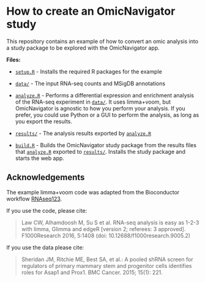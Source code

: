 # How to create an OmicNavigator study

This repository contains an example of how to convert an omic analysis into a
study package to be explored with the OmicNavigator app.

**Files:**

* [`setup.R`](./setup.R) - Installs the required R packages for the example

* [`data/`](./data/) - The input RNA-seq counts and MSigDB annotations

* [`analyze.R`](./analyze.R) - Performs a differential expression and enrichment
analysis of the RNA-seq experiment in [`data/`](./data/). It uses limma+voom,
but OmicNavigator is agnostic to how you perform your analysis. If you prefer,
you could use Python or a GUI to perform the analysis, as long as you export the
results.

* [`results/`](./results/) - The analysis results exported by
[`analyze.R`](./analyze.R)

* [`build.R`](./build.R) - Builds the OmicNavigator study package from the
results files that [`analyze.R`](./analyze.R) exported to
[`results/`](./results/). Installs the study package and starts the web app.

## Acknowledgements

The example limma+voom code was adapted from the Bioconductor workflow
[RNAseq123](https://bioconductor.org/packages/release/workflows/html/RNAseq123.html).

If you use the code, please cite:

> Law CW, Alhamdoosh M, Su S et al. RNA-seq analysis is easy as 1-2-3
> with limma, Glimma and edgeR [version 2; referees: 3 approved].
> F1000Research 2016, 5:1408 (doi: 10.12688/f1000research.9005.2)

If you use the data please cite:

> Sheridan JM, Ritchie ME, Best SA, et al.: A pooled shRNA screen for
> regulators of primary mammary stem and progenitor cells identifies
> roles for Asap1 and Prox1. BMC Cancer. 2015; 15(1): 221.
